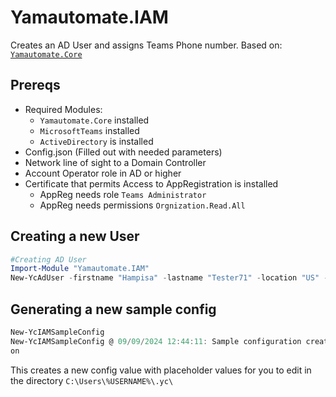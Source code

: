 # Yamautomate.IAM
Creates an AD User and assigns Teams Phone number. 
Based on: [```Yamautomate.Core```](https://github.com/yamautomate/Yamautomate.Core)

## Prereqs
- Required Modules:
  - ```Yamautomate.Core``` installed
  - ```MicrosoftTeams``` installed
  - ```ActiveDirectory``` is installed
- Config.json (Filled out with needed parameters)
- Network line of sight to a Domain Controller
- Account Operator role in AD or higher
- Certificate that permits Access to AppRegistration is installed
  - AppReg needs role ```Teams Administrator```
  - AppReg needs permissions ```Orgnization.Read.All``` 

## Creating a new User
```powershell
#Creating AD User
Import-Module "Yamautomate.IAM"
New-YcAdUser -firstname "Hampisa" -lastname "Tester71" -location "US" -department "IT" -team "Applications" -phoneNumber "+41XXXXX" -jobTitle "Tester" -manager "yanik.maurer" -PathToConfig "C:\temp\IdGov-NewAdUser-Config.json" -LogEnabled $true
```

## Generating a new sample config
```powershell
New-YcIAMSampleConfig
New-YcIAMSampleConfig @ 09/09/2024 12:44:11: Sample configuration created successfully at C:\Users\%USERNAME%\.yc\YcIAMSampleConfig.js
on
```
This creates a new config value with placeholder values for you to edit in the directory ```C:\Users\%USERNAME%\.yc\```

